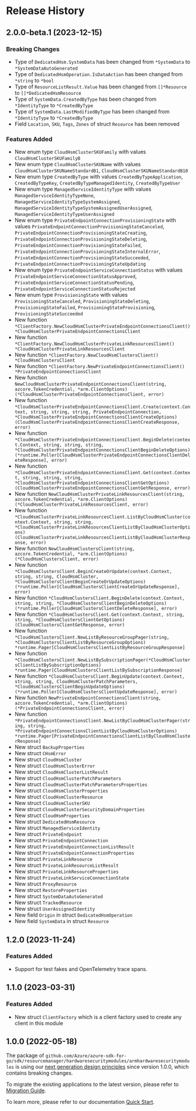 # Release History

## 2.0.0-beta.1 (2023-12-15)
### Breaking Changes

- Type of `DedicatedHsm.SystemData` has been changed from `*SystemData` to `*SystemDataAutoGenerated`
- Type of `DedicatedHsmOperation.IsDataAction` has been changed from `*string` to `*bool`
- Type of `ResourceListResult.Value` has been changed from `[]*Resource` to `[]*DedicatedHsmResource`
- Type of `SystemData.CreatedByType` has been changed from `*IdentityType` to `*CreatedByType`
- Type of `SystemData.LastModifiedByType` has been changed from `*IdentityType` to `*CreatedByType`
- Field `Location`, `SKU`, `Tags`, `Zones` of struct `Resource` has been removed

### Features Added

- New enum type `CloudHsmClusterSKUFamily` with values `CloudHsmClusterSKUFamilyB`
- New enum type `CloudHsmClusterSKUName` with values `CloudHsmClusterSKUNameStandardB1`, `CloudHsmClusterSKUNameStandardB10`
- New enum type `CreatedByType` with values `CreatedByTypeApplication`, `CreatedByTypeKey`, `CreatedByTypeManagedIdentity`, `CreatedByTypeUser`
- New enum type `ManagedServiceIdentityType` with values `ManagedServiceIdentityTypeNone`, `ManagedServiceIdentityTypeSystemAssigned`, `ManagedServiceIdentityTypeSystemAssignedUserAssigned`, `ManagedServiceIdentityTypeUserAssigned`
- New enum type `PrivateEndpointConnectionProvisioningState` with values `PrivateEndpointConnectionProvisioningStateCanceled`, `PrivateEndpointConnectionProvisioningStateCreating`, `PrivateEndpointConnectionProvisioningStateDeleting`, `PrivateEndpointConnectionProvisioningStateFailed`, `PrivateEndpointConnectionProvisioningStateInternalError`, `PrivateEndpointConnectionProvisioningStateSucceeded`, `PrivateEndpointConnectionProvisioningStateUpdating`
- New enum type `PrivateEndpointServiceConnectionStatus` with values `PrivateEndpointServiceConnectionStatusApproved`, `PrivateEndpointServiceConnectionStatusPending`, `PrivateEndpointServiceConnectionStatusRejected`
- New enum type `ProvisioningState` with values `ProvisioningStateCanceled`, `ProvisioningStateDeleting`, `ProvisioningStateFailed`, `ProvisioningStateProvisioning`, `ProvisioningStateSucceeded`
- New function `*ClientFactory.NewCloudHsmClusterPrivateEndpointConnectionsClient() *CloudHsmClusterPrivateEndpointConnectionsClient`
- New function `*ClientFactory.NewCloudHsmClusterPrivateLinkResourcesClient() *CloudHsmClusterPrivateLinkResourcesClient`
- New function `*ClientFactory.NewCloudHsmClustersClient() *CloudHsmClustersClient`
- New function `*ClientFactory.NewPrivateEndpointConnectionsClient() *PrivateEndpointConnectionsClient`
- New function `NewCloudHsmClusterPrivateEndpointConnectionsClient(string, azcore.TokenCredential, *arm.ClientOptions) (*CloudHsmClusterPrivateEndpointConnectionsClient, error)`
- New function `*CloudHsmClusterPrivateEndpointConnectionsClient.Create(context.Context, string, string, string, PrivateEndpointConnection, *CloudHsmClusterPrivateEndpointConnectionsClientCreateOptions) (CloudHsmClusterPrivateEndpointConnectionsClientCreateResponse, error)`
- New function `*CloudHsmClusterPrivateEndpointConnectionsClient.BeginDelete(context.Context, string, string, string, *CloudHsmClusterPrivateEndpointConnectionsClientBeginDeleteOptions) (*runtime.Poller[CloudHsmClusterPrivateEndpointConnectionsClientDeleteResponse], error)`
- New function `*CloudHsmClusterPrivateEndpointConnectionsClient.Get(context.Context, string, string, string, *CloudHsmClusterPrivateEndpointConnectionsClientGetOptions) (CloudHsmClusterPrivateEndpointConnectionsClientGetResponse, error)`
- New function `NewCloudHsmClusterPrivateLinkResourcesClient(string, azcore.TokenCredential, *arm.ClientOptions) (*CloudHsmClusterPrivateLinkResourcesClient, error)`
- New function `*CloudHsmClusterPrivateLinkResourcesClient.ListByCloudHsmCluster(context.Context, string, string, *CloudHsmClusterPrivateLinkResourcesClientListByCloudHsmClusterOptions) (CloudHsmClusterPrivateLinkResourcesClientListByCloudHsmClusterResponse, error)`
- New function `NewCloudHsmClustersClient(string, azcore.TokenCredential, *arm.ClientOptions) (*CloudHsmClustersClient, error)`
- New function `*CloudHsmClustersClient.BeginCreateOrUpdate(context.Context, string, string, CloudHsmCluster, *CloudHsmClustersClientBeginCreateOrUpdateOptions) (*runtime.Poller[CloudHsmClustersClientCreateOrUpdateResponse], error)`
- New function `*CloudHsmClustersClient.BeginDelete(context.Context, string, string, *CloudHsmClustersClientBeginDeleteOptions) (*runtime.Poller[CloudHsmClustersClientDeleteResponse], error)`
- New function `*CloudHsmClustersClient.Get(context.Context, string, string, *CloudHsmClustersClientGetOptions) (CloudHsmClustersClientGetResponse, error)`
- New function `*CloudHsmClustersClient.NewListByResourceGroupPager(string, *CloudHsmClustersClientListByResourceGroupOptions) *runtime.Pager[CloudHsmClustersClientListByResourceGroupResponse]`
- New function `*CloudHsmClustersClient.NewListBySubscriptionPager(*CloudHsmClustersClientListBySubscriptionOptions) *runtime.Pager[CloudHsmClustersClientListBySubscriptionResponse]`
- New function `*CloudHsmClustersClient.BeginUpdate(context.Context, string, string, CloudHsmClusterPatchParameters, *CloudHsmClustersClientBeginUpdateOptions) (*runtime.Poller[CloudHsmClustersClientUpdateResponse], error)`
- New function `NewPrivateEndpointConnectionsClient(string, azcore.TokenCredential, *arm.ClientOptions) (*PrivateEndpointConnectionsClient, error)`
- New function `*PrivateEndpointConnectionsClient.NewListByCloudHsmClusterPager(string, string, *PrivateEndpointConnectionsClientListByCloudHsmClusterOptions) *runtime.Pager[PrivateEndpointConnectionsClientListByCloudHsmClusterResponse]`
- New struct `BackupProperties`
- New struct `CHsmError`
- New struct `CloudHsmCluster`
- New struct `CloudHsmClusterError`
- New struct `CloudHsmClusterListResult`
- New struct `CloudHsmClusterPatchParameters`
- New struct `CloudHsmClusterPatchParametersProperties`
- New struct `CloudHsmClusterProperties`
- New struct `CloudHsmClusterResource`
- New struct `CloudHsmClusterSKU`
- New struct `CloudHsmClusterSecurityDomainProperties`
- New struct `CloudHsmProperties`
- New struct `DedicatedHsmResource`
- New struct `ManagedServiceIdentity`
- New struct `PrivateEndpoint`
- New struct `PrivateEndpointConnection`
- New struct `PrivateEndpointConnectionListResult`
- New struct `PrivateEndpointConnectionProperties`
- New struct `PrivateLinkResource`
- New struct `PrivateLinkResourceListResult`
- New struct `PrivateLinkResourceProperties`
- New struct `PrivateLinkServiceConnectionState`
- New struct `ProxyResource`
- New struct `RestoreProperties`
- New struct `SystemDataAutoGenerated`
- New struct `TrackedResource`
- New struct `UserAssignedIdentity`
- New field `Origin` in struct `DedicatedHsmOperation`
- New field `SystemData` in struct `Resource`


## 1.2.0 (2023-11-24)
### Features Added

- Support for test fakes and OpenTelemetry trace spans.


## 1.1.0 (2023-03-31)
### Features Added

- New struct `ClientFactory` which is a client factory used to create any client in this module


## 1.0.0 (2022-05-18)

The package of `github.com/Azure/azure-sdk-for-go/sdk/resourcemanager/hardwaresecuritymodules/armhardwaresecuritymodules` is using our [next generation design principles](https://azure.github.io/azure-sdk/general_introduction.html) since version 1.0.0, which contains breaking changes.

To migrate the existing applications to the latest version, please refer to [Migration Guide](https://aka.ms/azsdk/go/mgmt/migration).

To learn more, please refer to our documentation [Quick Start](https://aka.ms/azsdk/go/mgmt).